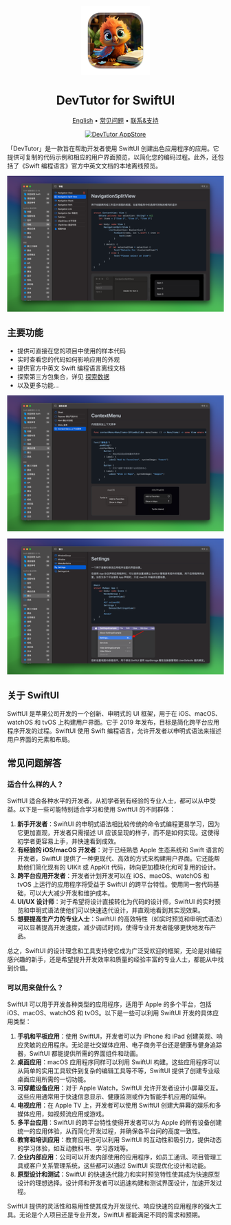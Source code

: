 <div align="center">
	<br />
	<br />
	<img src="./assets/logo.png" alt="DevTutor LOGO" width="160" height="160">
	<h1>DevTutor for SwiftUI</h1>
  <!--rehype:style=border: 0;-->
  <p>
		<a href="./README.md">English</a> • 
		<a href="#常见问题解答">常见问题</a> • 
		<a target="_blank" href="https://wangchujiang.com/#/contact">联系&支持</a>
  </p>
  <p>
    <a target="_blank" href="https://apps.apple.com/app/devtutor/id6471227008" title="DevTutor AppStore"><img alt="DevTutor AppStore" src="https://tools.applemediaservices.com/api/badges/download-on-the-mac-app-store/black/en-us?size=250x83&amp;releaseDate=1705968000" height="51">
    </a>
  </p>
</div>

「DevTutor」是一款旨在帮助开发者使用 SwiftUI 创建出色应用程序的应用。它提供可复制的代码示例和相应的用户界面预览，以简化您的编码过程。此外，还包括了《Swift 编程语言》官方中英文文档的本地离线预览。

![DevTutor for SwiftUI screenshots-1](./assets/screenshots-1-cn.png)

## 主要功能

- 提供可直接在您的项目中使用的样本代码
- 实时查看您的代码如何影响应用的外观
- 提供官方中英文 Swift 编程语言离线文档
- 探索第三方包集合，详见 [探索数据](https://github.com/jaywcjlove/devtutor/blob/main/data/explore.json)
- 以及更多功能...

![DevTutor for SwiftUI screenshots-2](./assets/screenshots-2-cn.png)

![DevTutor for SwiftUI screenshots-3](./assets/screenshots-3-cn.png)

## 关于 SwiftUI

SwiftUI 是苹果公司开发的一个创新、申明式的 UI 框架，用于在 iOS、macOS、watchOS 和 tvOS 上构建用户界面。它于 2019 年发布，目标是简化跨平台应用程序开发的过程。SwiftUI 使用 Swift 编程语言，允许开发者以申明式语法来描述用户界面的元素和布局。

## 常见问题解答

### 适合什么样的人？

SwiftUI 适合各种水平的开发者，从初学者到有经验的专业人士，都可以从中受益。以下是一些可能特别适合学习和使用 SwiftUI 的不同群体：

1. **新手开发者**：SwiftUI 的申明式语法相比较传统的命令式编程更易学习，因为它更加直观，开发者只需描述 UI 应该呈现的样子，而不是如何实现。这使得初学者更容易上手，并快速看到成效。
2. **有经验的 iOS/macOS 开发者**：对于已经熟悉 Apple 生态系统和 Swift 语言的开发者，SwiftUI 提供了一种更现代、高效的方式来构建用户界面。它还能帮助他们简化现有的 UIKit 或 AppKit 代码，转向更加模块化和可复用的设计。
3. **跨平台应用开发者**：开发者计划开发可以在 iOS、macOS、watchOS 和 tvOS 上运行的应用程序将受益于 SwiftUI 的跨平台特性。使用同一套代码基础，可以大大减少开发和维护成本。
4. **UI/UX 设计师**：对于希望将设计直接转化为代码的设计师，SwiftUI 的实时预览和申明式语法使他们可以快速迭代设计，并直观地看到其实现效果。
5. **想要提高生产力的专业人士**：SwiftUI 的高效特性（如实时预览和申明式语法）可以显著提高开发速度，减少调试时间，使得专业开发者能够更快地发布产品。

总之，SwiftUI 的设计理念和工具支持使它成为广泛受欢迎的框架，无论是对编程感兴趣的新手，还是希望提升开发效率和质量的经验丰富的专业人士，都能从中找到价值。

### 可以用来做什么？

SwiftUI 可以用于开发各种类型的应用程序，适用于 Apple 的多个平台，包括 iOS、macOS、watchOS 和 tvOS。以下是一些可以利用 SwiftUI 开发的具体应用类型：

1. **手机和平板应用**：使用 SwiftUI，开发者可以为 iPhone 和 iPad 创建美观、响应灵敏的应用程序。无论是社交媒体应用、电子商务平台还是健康与健身追踪器，SwiftUI 都能提供所需的界面组件和动画。
2. **桌面应用**：macOS 应用程序同样可以利用 SwiftUI 构建。这些应用程序可以从简单的实用工具软件到复杂的编辑工具等不等，SwiftUI 提供了创建专业级桌面应用所需的一切功能。
3. **可穿戴设备应用**：对于 Apple Watch，SwiftUI 允许开发者设计小屏幕交互。这些应用通常用于快速信息显示、健康监测或作为智能手机应用的延伸。
4. **电视应用**：在 Apple TV 上，开发者可以使用 SwiftUI 创建大屏幕的娱乐和多媒体应用，如视频流应用或游戏。
5. **多平台应用**：SwiftUI 的跨平台特性使得开发者可以为 Apple 的所有设备创建统一的应用体验，从而简化开发过程，并确保各平台间的高度一致性。
6. **教育和培训应用**：教育应用也可以利用 SwiftUI 的互动性和吸引力，提供动态的学习体验，如互动教科书、学习游戏等。
7. **企业内部应用**：公司可以开发内部使用的应用程序，如员工通讯、项目管理工具或客户关系管理系统，这些都可以通过 SwiftUI 实现优化设计和功能。
8. **原型设计和测试**：SwiftUI 的快速迭代能力和实时预览特性使其成为快速原型设计的理想选择。设计师和开发者可以迅速构建和测试界面设计，加速开发过程。

SwiftUI 提供的灵活性和易用性使其成为开发现代、响应快速的应用程序的强大工具。无论是个人项目还是专业开发，SwiftUI 都能满足不同的需求和预期。
